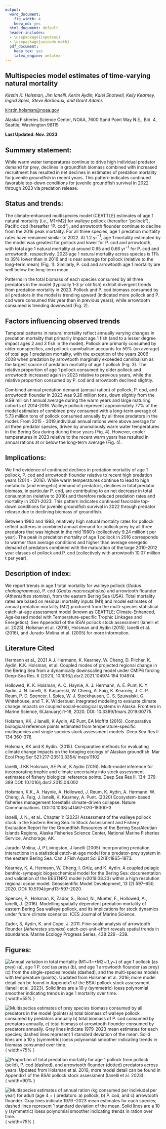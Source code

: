 ```yaml
---
output:
  word_document:
    fig_width: 4
    keep_md: yes
  html_document: default
  header-includes:
  - \usepackage{inputenc}
  - \usepackage{unicode-math}
  pdf_document:
    keep_tex: yes
    latex_engine: xelatex
---
```








## Multispecies model estimates of time-varying natural mortality
*Kirstin K. Holsman, Jim Ianelli, Kerim Aydin, Kalei Shotwell, Kelly Kearney, Ingrid Spies, Steve Barbeaux, and Grant Adams*

kirstin.holsman@noaa.gov

Alaska Fisheries Science Center, NOAA, 7600 Sand Point Way N.E., Bld. 4, Seattle, Washington 98115

**Last Updated: Nov. 2023** 

## Summary statement:
While warm water temperatures continue to drive high individual predator demand for prey, declines in groundfish biomass combined with increased recruitment has resulted in net declines in estimates of predation mortality for juvenile groundfish in recent years. This pattern indicates continued favorable top-down conditions for juvenile groundfish survival in 2022 through 2023 via predation release.

## Status and trends:  

The climate-enhanced multispecies model (CEATTLE) estimates of age 1 natural mortality (i.e., M1+M2) for walleye pollock (hereafter “pollock”), Pacific cod (hereafter “P. cod”), and arrowtooth flounder continue to decline from the 2016 peak mortality. For all three species, age 1 predation mortality rates have remained similar to 2022. At 1.2 yr$^{-1}$, age 1 mortality estimated by the model was greatest for pollock and lower for P. cod and arrowtooth, with total age 1 natural mortality at around 0.65 and 0.66 yr$^{-1}$ for P. cod and arrowtooth, respectively. 2023 age 1 natural mortality across species is 11% to 39% lower than in  2016
and is near average for pollock (relative to the long-term mean) (Fig. 1). Similarly, P. cod and arrowtooth age 1 mortality are well below the long-term mean.

Patterns in the total biomass of each species consumed by all three predators in the model (typically 1-3 yr old fish) exhibit divergent trends from predation mortality in 2023. Pollock and P. cod biomass consumed by all predators in the model is trending upward (indicated more pollock and P. cod were consumed this year than in previous years), while arrowtooth consumed is trending downward (Fig. 2).

## Factors influencing observed trends

Temporal patterns in natural mortality reflect annually varying changes in predation mortality that primarily impact age 1 fish (and to a lesser degree impact ages 2 and 3 fish in the model). Pollock are primarily consumed by older conspecifics, and pollock cannibalism accounts for 59% (on average) of total age 1 predation mortality, with the exception of the years 2006-2008 when predation by arrowtooth marginally exceeded cannibalism as the largest source of predation mortality of age 1 pollock (Fig. 3). The relative proportion of age 1 pollock consumed by older pollock and arrowtooth increased again in 2023 relative to previous years, while the relative proportion consumed by P. cod and arrowtooth declined slightly.

Combined annual predation demand (annual ration) of pollock, P. cod, and arrowtooth flounder in 2023 was 9.26 million tons, down slightly from the 9.99 million t annual average during the warm years and large maturing cohorts of 2014-2016. Walleye pollock represent approximately 77% of the model estimates of combined prey consumed with a long-term average of 5.73 million tons of pollock consumed annually by all three predators in the model. From 2015 - 2019,individual annual rations were above average for all three predator species, driven by anomalously warm water temperatures in the Bering Sea during during those years (Fig. 4). However, cooler temperatures in 2023 relative to the recent warm years has resulted in annual rations at or below the long-term average (Fig. 4).

## Implications: 

We find evidence of continued declines in predation mortality of age 1 pollock, P. cod and arrowtooth flounder relative to recent high predation years (2014 - 2016). While warm temperatures continue to lead to high metabolic (and energetic) demand of predators, declines in total predator biomass, in particular P. cod, are contributing to an net decrease in total consumption (relative to 2016) and therefore reduced predation rates and mortality in 2021-2023. This pattern indicates continued favorable top-down conditions for juvenile groundfish survival in 2022 through predator release due to declining biomass of groundfish.

Between 1980 and 1993, relatively high natural mortality rates for pollock reflect patterns in combined annual demand for pollock prey by all three predators that was highest in the mid 1980’s (collectively 9.24 million t per year). The peak in predation mortality of age 1 pollock in 2016 corresponds to warmer than average conditions and higher than average energetic demand of predators combined with the maturation of the large 2010-2012 year classes of pollock and P. cod (collectively with arrowtooth 10.07 million t per year). 

## Description of index: 

We report trends in age 1 total mortality for walleye pollock (_Gadus chalcogrammus_), P. cod (_Gadus macrocephalus_) and arrowtooth flounder (_Atheresthes stomias_), from the eastern Bering Sea (USA). Total mortality rates are based on residual mortality inputs (M1) and model estimates of annual predation mortality (M2) produced from the multi-species statistical catch-at-age assessment model (known as CEATTLE; Climate-Enhanced, Age-based model with Temperature-specific Trophic Linkages and Energetics). See Appendix1 of the BSAI pollock stock assessment (Ianelli et al. 2023), Holsman et al. (2016), Holsman and Aydin (2015), Ianelli et al. (2016), and Jurado-Molina et al. (2005) for more information.

## Literature Cited

Hermann et al., 2021 A.J. Hermann, K. Kearney, W. Cheng, D. Pilcher, K. Aydin, K.K. Holsman, et al. Coupled modes of projected regional change in the Bering Sea from a dynamically downscaling model under CMIP6 forcing Deep-Sea Res. II (2021), 10.1016/j.dsr2.2021.104974 194 104974.

Hollowed, K. K. Holsman, A. C. Haynie, A. J. Hermann, A. E. Punt, K. Y. Aydin, J. N. Ianelli, S. Kasperski, W. Cheng, A. Faig, K. Kearney, J. C. P. Reum, P. D. Spencer, I. Spies, W. J. Stockhausen, C. S. Szuwalski, G. Whitehouse, and T. K. Wilderbuer. Integrated modeling to evaluate climate change impacts on coupled social-ecological systems in Alaska. Frontiers in Marine Science, 6(January):1–18, 2020. DOI: 10.3389/fmars.2019.00775.

Holsman, KK, J Ianelli, K Aydin, AE Punt, EA Moffitt (2016). Comparative biological reference points estimated from temperature-specific multispecies and single species stock assessment models. Deep Sea Res II 134:360-378.

Holsman, KK and K Aydin. (2015). Comparative methods for evaluating climate change impacts on the foraging ecology of Alaskan groundfish. Mar Ecol Prog Ser 521:217-23510.3354/ meps11102

Ianelli, J KK Holsman, AE Punt, K Aydin (2016). Multi-model inference for incorporating trophic and climate uncertainty into stock assessment estimates of fishery biological reference points. Deep Sea Res II. 134: 379-389 DOI: 10.1016/j.dsr2.2015.04.002

Holsman, K.K., A. Haynie, A. Hollowed, J. Reum, K. Aydin, A. Hermann, W. Cheng, A. Faig, J. Ianelli, K. Kearney, A. Punt. (2020) Ecosystem-based fisheries management forestalls climate-driven collapse. Nature Communications. DOI:10.1038/s41467-020-18300-3

Ianelli, J. N., et al.. Chapter 1: (2023) Assessment of the walleye pollock stock in the Eastern Bering Sea. In Stock Assessment and Fishery Evaluation Report for the Groundfish Resources of the Bering Sea/Aleutian Islands Regions, Alaska Fisheries Science Center, National Marine Fisheries Service, Anchorage, AK.

Jurado-Molina, J, P Livingston, J Ianelli (2005) Incorporating predation interactions in a statistical catch-at-age model for a predator-prey system in the eastern Bering Sea. Can J Fish Aquat Sci 62(8):1865–1873.

Kearney, K, A. Hermann, W. Cheng, I. Ortiz, and K. Aydin. A coupled pelagic benthic-sympagic biogeochemical model for the Bering Sea: documentation and validation of the BESTNPZ model (v2019.08.23) within a high resolution regional ocean model. Geoscientific Model Development, 13 (2):597–650, 2020. DOI: 10.5194/gmd13-597-2020.

Spencer, P., Holsman, K, Zador, S., Bond, N., Mueter, F., Hollowed, A., Ianelli, J. (2016). Modelling spatially dependent predation mortality of eastern Bering Sea walleye pollock, and its implications for stock dynamics under future climate scenarios. ICES Journal of Marine Science.

Zador, S, Aydin, K. and Cope, J. 2011. Fine-scale analysis of arrowtooth flounder (_Atherestes stomias_) catch-pet-unit-effort reveals spatial trends in abundance. Marine Ecology Progress Series, 438:229--239.

## Figures: 

![Annual variation in total mortality (**M1~i1~+M2~i1,y~**) of age 1 pollock (as prey) (a), age 1 P. cod (as prey) (b), and age 1  arrowtooth flounder (as prey) (c) from the single-species models (dashed), and the multi-species models with temperature (points). Updated from Holsman et al. 2016; more model detail can be found in Appendix1 of the BSAI pollock stock assessment (Ianelli et al. 2023). Solid lines are a 10 y (symmetric) loess polynomial smoother indicating trends in age 1 mortality over time.](Figs/Holsman_CEATTLE_Fig1.jpg){ width=55% }



![Multispecies estimates of prey species biomass consumed by all predators in the model (points) a) total biomass of walleye pollock consumed by predators annually b) total biomass of P. cod consumed by predators annually, c) total biomass of arrowtooth flounder consumed by predators annually. Gray lines indicate 1979-2023 mean estimates for each species; dashed lines represent 1 standard deviation of the mean. Solid lines are a 10 y (symmetric) loess polynomial smoother indicating trends in biomass consumed over time. ](Figs/Holsman_CEATTLE_Fig2.jpg){ width=75% }

![Proportion of total predation mortality for age 1 pollock from pollock (solid), P. cod (dashed), and arrowtooth flounder (dotted) predators across years. Updated from Holsman et al. 2016; more model detail can be found in Appendix1 of the BSAI pollock stock assessment (Ianelli et al. 2023).](Figs/Holsman_CEATTLE_Fig3.jpg){ width=90% }

<!-- ![Multispecies estimates of prey species biomass consumed by all predators in the model Z-score scaled to the mean and standard deviation for each species a) total biomass of walleye pollock consumed by predators annually b) total biomass of P. cod consumed by predators annually, c) total biomass of arrowtooth flounder consumed by predators annually. Gray lines indicate 1979-2023 mean estimates and 1 SD for each species.](Figs/Holsman_CEATTLE_Fig.jpg){ width=50% } -->


<!-- ![Multispecies estimates of annual predator demand for prey, prey consumed, age 1 natural mortality of pollock a) Combined total predator ration (tons; all three predators combined) over time grouped by predator. b) Total prey consumed by all three predators combined (note the log scale). c) Pollock predation mortality (M2 ; age 1 only) consumed by each predator species.](Figs/Holsman_CEATTLE_Fig5.pdf){ width=50% } -->


![Multispecies estimates of annual ration (kg consumed per indiviudal per year) for adult (age 4 + ) predators: a) pollock, b) P. cod, and c) arrowtooth flounder. Gray lines indicate 1979 -2023 mean estimates for each species; dashed lines represent 1 standard deviation of the mean. Solid lines are a 10 y (symmetric) loess polynomial smoother indicating trends in ration over time.](Figs/Holsman_CEATTLE_Fig4.jpg){ width=75% }






